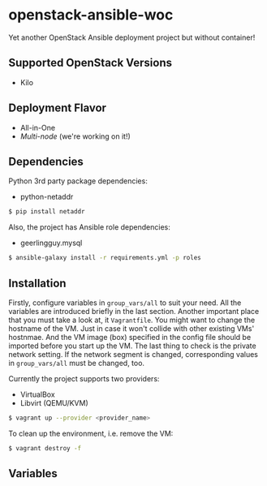 openstack-ansible-woc
=====================


Yet another OpenStack Ansible deployment project but without container!


Supported OpenStack Versions
----------------------------

* Kilo


Deployment Flavor
-----------------

* All-in-One
* *Multi-node* (we're working on it!)


Dependencies
------------

Python 3rd party package dependencies:

* python-netaddr

~~~ sh
$ pip install netaddr
~~~

Also, the project has Ansible role dependencies:

* geerlingguy.mysql

~~~ sh
$ ansible-galaxy install -r requirements.yml -p roles
~~~


Installation
------------

Firstly, configure variables in `group_vars/all` to suit your need. All the variables are introduced briefly in the last section. Another important place that you must take a look at, it `Vagrantfile`. You might want to change the hostname of the VM. Just in case it won't collide with other existing VMs' hostnmae. And the VM image (box) specified in the config file should be imported before you start up the VM. The last thing to check is the private network setting. If the network segment is changed, corresponding values in `group_vars/all` must be changed, too.

Currently the project supports two providers:

* VirtualBox
* Libvirt (QEMU/KVM)

~~~ sh
$ vagrant up --provider <provider_name>
~~~

To clean up the environment, i.e. remove the VM:

~~~ sh
$ vagrant destroy -f
~~~


Variables
---------


